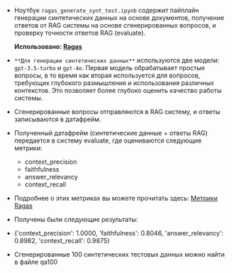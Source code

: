 - Ноутбук `ragas_generate_synt_test.ipynb` содержит пайплайн генерации синтетических данных на основе документов, получение ответов от RAG системы на основе сгенерированных вопросов, и проверку точности ответов RAG (evaluate).

  **Использовано: [Ragas](https://docs.ragas.io/en/latest/index.html)**

- `**Для генерации синтетических данных**` используются две модели: `gpt-3.5-turbo` и `gpt-4o`. Первая модель обрабатывает простые вопросы, в то время как вторая используется для вопросов, требующих глубокого размышления и использования различных контекстов. Это позволяет более глубоко оценить качество работы системы.
- Сгенерированные вопросы отправляются в RAG систему, и ответы записываются в датафрейм.
- Полученный датафрейм (синтетические данные + ответы RAG) передается в систему evaluate, где оцениваются следующие метрики:
  - context_precision
  - faithfulness
  - answer_relevancy
  - context_recall

- Подробнее о этих метриках вы можете прочитать здесь: [Метрики Ragas](https://docs.ragas.io/en/latest/concepts/metrics/index.html#ragas-metrics)

- Получены были следующие результаты:
- {'context_precision': 1.0000, 'faithfulness': 0.8046, 'answer_relevancy': 0.8982, 'context_recall': 0.9875}

- Сгенерированные 100 синтетических тестовых данных можно найти в файле qa100

